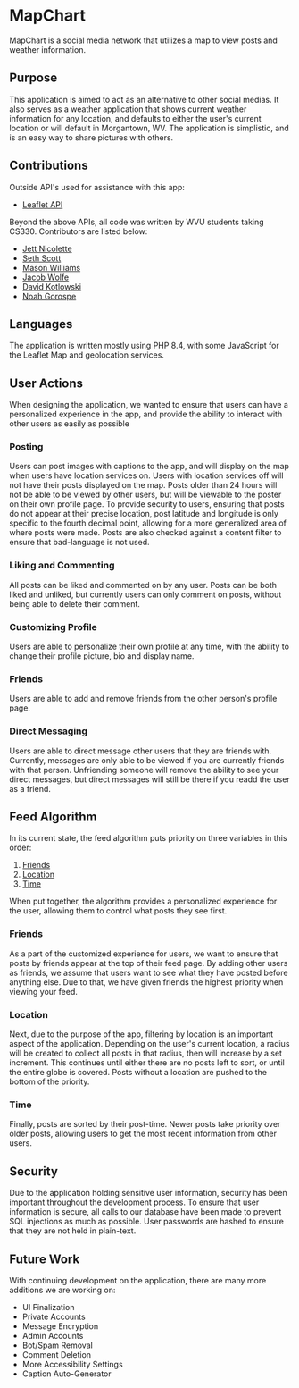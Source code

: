 # **MapChart**
MapChart is a social media network that utilizes a map to view posts and weather information.

## **Purpose**
This application is aimed to act as an alternative to other social medias. It also serves as a weather application that shows current weather information for any location, and defaults to either the user's current location or will default in Morgantown, WV. 
The application is simplistic, and is an easy way to share pictures with others.

## **Contributions**
Outside API's used for assistance with this app:
* [Leaflet API](https://leafletjs.com/reference.html)

Beyond the above APIs, all code was written by WVU students taking CS330. Contributors are listed below:
* [Jett Nicolette](https://github.com/jettnicolette)
* [Seth Scott](https://github.com/sealscott)
* [Mason Williams](https://github.com/MWilly26)
* [Jacob Wolfe](https://github.com/Jvvol)
* [David Kotlowski](https://github.com/DavidKot4)
* [Noah Gorospe](https://github.com/noahgorospe1)

## **Languages**
The application is written mostly using PHP 8.4, with some JavaScript for the Leaflet Map and geolocation services.

## **User Actions**
When designing the application, we wanted to ensure that users can have a personalized experience in the app, and provide the ability to interact with other users as easily as possible

### **Posting**
Users can post images with captions to the app, and will display on the map when users have location services on. Users with location services off will not have their posts displayed on the map. Posts older than 24 hours will not be able to be viewed by other users, but
will be viewable to the poster on their own profile page. To provide security to users, ensuring that posts do not appear at their precise location, post latitude and longitude is only specific to the fourth decimal point, allowing for a more generalized area of where
posts were made. Posts are also checked against a content filter to ensure that bad-language is not used.

### **Liking and Commenting**
All posts can be liked and commented on by any user. Posts can be both liked and unliked, but currently users can only comment on posts, without being able to delete their comment.

### **Customizing Profile**
Users are able to personalize their own profile at any time, with the ability to change their profile picture, bio and display name. 

### **Friends**
Users are able to add and remove friends from the other person's profile page.

### **Direct Messaging**
Users are able to direct message other users that they are friends with. Currently, messages are only able to be viewed if you are currently friends with that person. Unfriending someone will remove the ability to see your direct messages, but direct messages will still
be there if you readd the user as a friend.

## **Feed Algorithm**
In its current state, the feed algorithm puts priority on three variables in this order: 
1. [Friends](#friends-1)
2. [Location](#location)
3. [Time](#time)

When put together, the algorithm provides a personalized experience for the user, allowing them to control what posts they see first.

### Friends
As a part of the customized experience for users, we want to ensure that posts by friends appear at the top of their feed page. By adding other users as friends, we assume that users want to see what they have posted before anything else. Due to that, we have given
friends the highest priority when viewing your feed. 

### Location
Next, due to the purpose of the app, filtering by location is an important aspect of the application. Depending on the user's current location, a radius will be created to collect all posts in that radius, then will increase by a set increment. This continues until
either there are no posts left to sort, or until the entire globe is covered. Posts without a location are pushed to the bottom of the priority.

### Time
Finally, posts are sorted by their post-time. Newer posts take priority over older posts, allowing users to get the most recent information from other users.

## Security
Due to the application holding sensitive user information, security has been important throughout the development process. To ensure that user information is secure, all calls to our database have been made to prevent SQL injections as much as possible. User passwords
are hashed to ensure that they are not held in plain-text.

## Future Work
With continuing development on the application, there are many more additions we are working on:
* UI Finalization
* Private Accounts
* Message Encryption
* Admin Accounts
* Bot/Spam Removal
* Comment Deletion
* More Accessibility Settings
* Caption Auto-Generator
